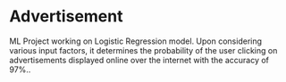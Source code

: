 # Advertisement
 ML Project working on Logistic Regression model. Upon considering various input factors, it determines the probability of the user clicking on advertisements displayed online over the internet with the accuracy of 97%..
